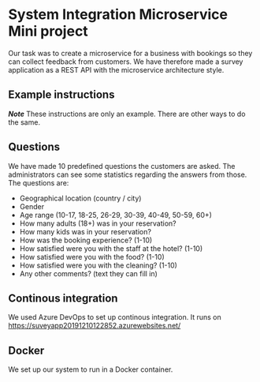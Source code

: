 # System Integration Microservice Mini project
Our task was to create a microservice for a business with bookings so they can
collect feedback from customers. We have therefore made a survey application
as a REST API with the microservice architecture style.

## Example instructions
***Note*** These instructions are only an example. There are other ways to do the same.

## Questions
We have made 10 predefined questions the customers are asked. The administrators
can see some statistics regarding the answers from those. The questions are:

* Geographical location (country / city)
* Gender
* Age range (10-17, 18-25, 26-29, 30-39, 40-49, 50-59, 60+)
* How many adults (18+) was in your reservation?
* How many kids was in your reservation?
* How was the booking experience? (1-10)
* How satisfied were you with the staff at the hotel? (1-10)
* How satisfied were you with the food? (1-10)
* How satisfied were you with the cleaning? (1-10)
* Any other comments? (text they can fill in)

## Continous integration
We used Azure DevOps to set up continous integration. It runs on
https://suveyapp20191210122852.azurewebsites.net/

## Docker
We set up our system to run in a Docker container.
